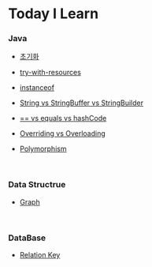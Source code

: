 # Today I Learn


### Java

* [초기화](https://github.com/wjdrbs96/Today-I-Learn/blob/master/src/Java/%20Object-oriented/initialization.md)

* [try-with-resources](https://github.com/wjdrbs96/Today-I-Learn/blob/master/src/Java/Exception%20handling/Try~with~resources.md)

* [instanceof](https://github.com/wjdrbs96/Today-I-Learn/blob/master/src/Java/%20Object-oriented/instanceof.md)

* [String vs StringBuffer vs StringBuilder](https://github.com/wjdrbs96/Today-I-Learn/blob/master/src/Java/Java_Class/String%20vs%20StringBuffer%20vs%20StringBuilder.md)

* [== vs equals vs hashCode](https://github.com/wjdrbs96/Today-I-Learn/blob/master/src/Java/Java_Class/equals%2C%20hashCode%EB%9E%80%3F.md)

* [Overriding vs Overloading](https://github.com/wjdrbs96/Today-I-Learn/blob/master/src/Java/%20Object-oriented/Overriding%20vs%20Overloading.md)

* [Polymorphism](https://github.com/wjdrbs96/Today-I-Learn/blob/master/src/Java/%20Object-oriented/Polymorphism.md)

<br>

### Data Structrue

* [Graph](https://github.com/wjdrbs96/Today-I-Learn/blob/master/src/Data_Structrue/Graph.md)

<br>

### DataBase

* [Relation Key](https://github.com/wjdrbs96/Today-I-Learn/blob/master/src/DataBase/Relation.md)